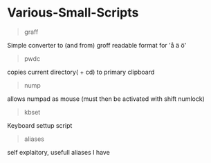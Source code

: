# Various-Small-Scripts
>graff

Simple converter to (and from) groff readable format for 'å ä ö'

>pwdc

copies current directory( + cd) to primary clipboard

>nump

allows numpad as mouse (must then be activated with shift numlock)

>kbset

Keyboard settup script

> aliases

self explaitory, usefull aliases I have
